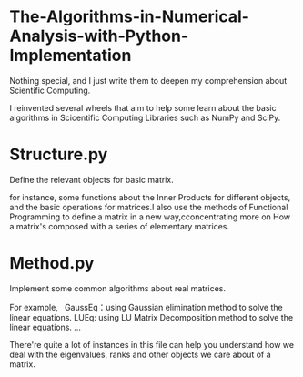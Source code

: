 # The-Algorithms-in-Numerical-Analysis-with-Python-Implementation
Nothing special, and I just write them to deepen my comprehension about Scientific Computing.


  I reinvented several wheels that aim to help some learn about the basic algorithms in Scicentific Computing Libraries such as NumPy and SciPy.

# Structure.py
Define the relevant objects for basic matrix.

  for instance, some functions about the Inner Products for different objects, and the basic operations for matrices.I also use the methods of Functional Programming to define a matrix in a new way,cconcentrating more on How a matrix's composed with a series of elementary matrices. 
  
# Method.py
Implement some common algorithms about real matrices.

  For example, 
    GaussEq：using Gaussian elimination method to solve the linear equations.
    LUEq: using LU Matrix Decomposition method to solve the linear equations.
    ...
    
  There're quite a lot of instances in this file can help you understand how we deal with the eigenvalues, ranks and other objects we care about of a matrix.

